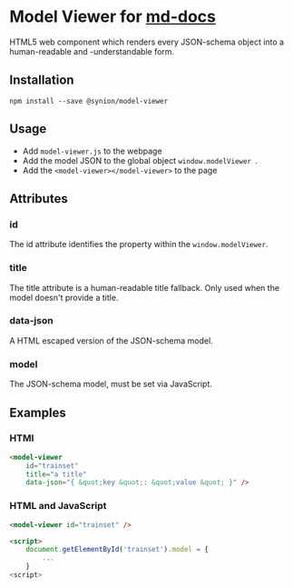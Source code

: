 # Model Viewer for [md-docs](https://github.com/synionnl/md-docs-cli)

HTML5 web component which renders every JSON-schema object into a human-readable and -understandable form.

## Installation

`npm install --save @synion/model-viewer`

## Usage

- Add `model-viewer.js` to the webpage
- Add the model JSON to the global object `window.modelViewer `.
- Add the `<model-viewer></model-viewer>` to the page

## Attributes

### id

The id attribute identifies the property within the `window.modelViewer`. 

### title

The title attribute is a human-readable title fallback. Only used when the model doesn't provide a title.

### data-json

A HTML escaped version of the JSON-schema model.

### model

The JSON-schema model, must be set via JavaScript.

## Examples

### HTMl

```html
<model-viewer 
    id="trainset"
    title="a title"
    data-json="{ &quot;key &quot;: &quot;value &quot; }" />
```

### HTML and JavaScript

```html
<model-viewer id="trainset" />

<script>
	document.getElementById('trainset').model = {
    	...
    }
<script>
```